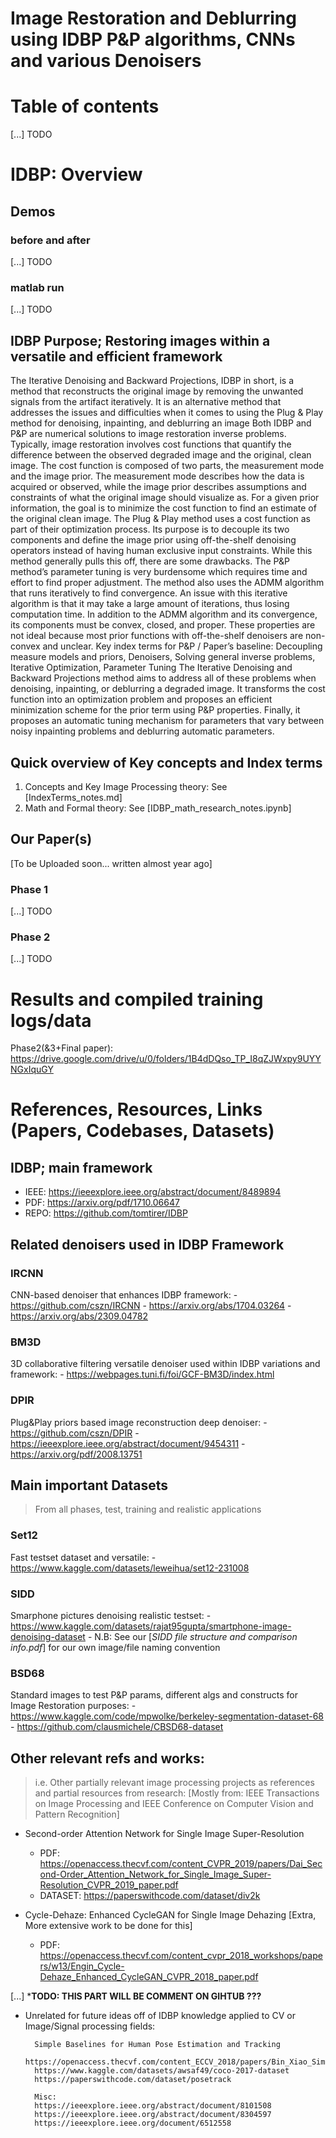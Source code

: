 # Image Restoration and Deblurring using IDBP P&P algorithms, CNNs and various Denoisers

# Table of contents

[...] TODO

# IDBP: Overview

## Demos 

### before and after
[...] TODO
### matlab run
[...] TODO

## IDBP Purpose; Restoring images within a versatile and efficient framework

The Iterative Denoising and Backward Projections, IDBP in short, is a method that reconstructs the
original image by removing the unwanted signals from the artifact iteratively. It is an alternative
method that addresses the issues and difficulties when it comes to using the Plug & Play method for
denoising, inpainting, and deblurring an image
Both IDBP and P&P are numerical solutions to image restoration inverse problems. Typically, image
restoration involves cost functions that quantify the difference between the observed degraded image
and the original, clean image. The cost function is composed of two parts, the measurement mode
and the image prior. The measurement mode describes how the data is acquired or observed, while
the image prior describes assumptions and constraints of what the original image should visualize as.
For a given prior information, the goal is to minimize the cost function to find an estimate of the
original clean image.
The Plug & Play method uses a cost function as part of their optimization process. Its purpose is to
decouple its two components and define the image prior using off-the-shelf denoising operators
instead of having human exclusive input constraints. While this method generally pulls this off, there
are some drawbacks. The P&P method’s parameter tuning is very burdensome which requires time
and effort to find proper adjustment. The method also uses the ADMM algorithm that runs iteratively to
find convergence. An issue with this iterative algorithm is that it may take a large amount of iterations,
thus losing computation time. In addition to the ADMM algorithm and its convergence, its components
must be convex, closed, and proper. These properties are not ideal because most prior functions with
off-the-shelf denoisers are non-convex and unclear.
Key index terms for P&P / Paper’s baseline: Decoupling measure models and priors, Denoisers,
Solving general inverse problems, Iterative Optimization, Parameter Tuning
The Iterative Denoising and Backward Projections method aims to address all of these problems
when denoising, inpainting, or deblurring a degraded image. It transforms the cost function into an
optimization problem and proposes an efficient minimization scheme for the prior term using P&P
properties. Finally, it proposes an automatic tuning mechanism for parameters that vary between
noisy inpainting problems and deblurring automatic parameters.

## Quick overview of Key concepts and Index terms

1. Concepts and Key Image Processing theory: See [IndexTerms_notes.md]
2. Math and Formal theory: See [IDBP_math_research_notes.ipynb]

## Our Paper(s)

[To be Uploaded soon... written almost year ago]
### Phase 1

[...] TODO

### Phase 2

[...] TODO

# Results and compiled training logs/data
Phase2(&3+Final paper): https://drive.google.com/drive/u/0/folders/1B4dDQso_TP_I8qZJWxpy9UYYNGxIquGY

# References, Resources, Links (Papers, Codebases, Datasets)

## IDBP; main framework 
- IEEE: https://ieeexplore.ieee.org/abstract/document/8489894
- PDF: https://arxiv.org/pdf/1710.06647
- REPO: https://github.com/tomtirer/IDBP
## Related denoisers used in IDBP Framework
### IRCNN
CNN-based denoiser that enhances IDBP framework: 
	- https://github.com/cszn/IRCNN
	- https://arxiv.org/abs/1704.03264
	- https://arxiv.org/abs/2309.04782
### BM3D
3D collaborative filtering versatile denoiser used within IDBP variations and framework: 
	- https://webpages.tuni.fi/foi/GCF-BM3D/index.html
### DPIR
Plug&Play priors based image reconstruction deep denoiser:
	- https://github.com/cszn/DPIR
	- https://ieeexplore.ieee.org/abstract/document/9454311
	- https://arxiv.org/pdf/2008.13751
## Main important Datasets
> From all phases, test, training and realistic applications
### Set12
Fast testset dataset and versatile:
	- https://www.kaggle.com/datasets/leweihua/set12-231008
### SIDD
Smarphone pictures denoising realistic testset:
	- https://www.kaggle.com/datasets/rajat95gupta/smartphone-image-denoising-dataset
	- N.B: See our [*SIDD file structure and comparison info.pdf*] for our own image/file naming convention
### BSD68
Standard images to test P&P params, different algs and constructs for Image Restoration purposes:
	- https://www.kaggle.com/code/mpwolke/berkeley-segmentation-dataset-68
	- https://github.com/clausmichele/CBSD68-dataset


## Other relevant refs and works: 
> i.e. Other partially relevant image processing projects as references and partial resources from research:
> [Mostly from: IEEE Transactions on Image Processing and IEEE Conference on Computer Vision and Pattern Recognition]

- Second-order Attention Network for Single Image Super-Resolution
	- PDF: https://openaccess.thecvf.com/content_CVPR_2019/papers/Dai_Second-Order_Attention_Network_for_Single_Image_Super-Resolution_CVPR_2019_paper.pdf
	- DATASET: https://paperswithcode.com/dataset/div2k


- Cycle-Dehaze: Enhanced CycleGAN for Single Image Dehazing [Extra, More extensive work to be done for this]
	- PDF: https://openaccess.thecvf.com/content_cvpr_2018_workshops/papers/w13/Engin_Cycle-Dehaze_Enhanced_CycleGAN_CVPR_2018_paper.pdf


[...]
	*****TODO: THIS PART WILL BE COMMENT ON GIHTUB ???****

- Unrelated for future ideas off of IDBP knowledge applied to CV or Image/Signal processing fields:

		Simple Baselines for Human Pose Estimation and Tracking
		https://openaccess.thecvf.com/content_ECCV_2018/papers/Bin_Xiao_Simple_Baselines_for_ECCV_2018_paper.pdf
		https://www.kaggle.com/datasets/awsaf49/coco-2017-dataset
		https://paperswithcode.com/dataset/posetrack

		Misc:
		https://ieeexplore.ieee.org/abstract/document/8101508
		https://ieeexplore.ieee.org/abstract/document/8304597
		https://ieeexplore.ieee.org/document/6512558



